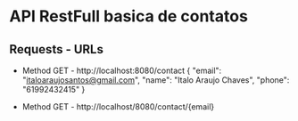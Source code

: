 # API RestFull basica de contatos

## Requests - URLs

- Method GET - http://localhost:8080/contact 
{
  "email": "italoaraujosantos@gmail.com",
  "name": "Italo Araujo Chaves",
  "phone": "61992432415"
}

- Method GET - http://localhost/8080/contact/{email} 


